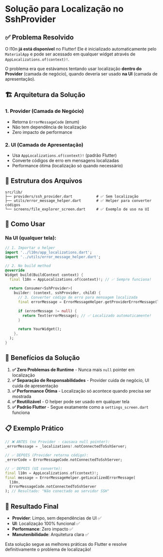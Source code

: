 # Solução para Localização no SshProvider

## ✅ Problema Resolvido

O l10n **já está disponível** no Flutter! Ele é inicializado automaticamente pelo `MaterialApp` e pode ser acessado em qualquer widget através de `AppLocalizations.of(context)!`.

O problema era que estávamos tentando usar localização **dentro do Provider** (camada de negócio), quando deveria ser usado **na UI** (camada de apresentação).

## 🏗️ Arquitetura da Solução

### 1. **Provider** (Camada de Negócio)
- Retorna `ErrorMessageCode` (enum) 
- Não tem dependência de localização
- Zero impacto de performance

### 2. **UI** (Camada de Apresentação)  
- Usa `AppLocalizations.of(context)!` (padrão Flutter)
- Converte códigos de erro em mensagens localizadas
- Performance ótima (localização só quando necessário)

## 📁 Estrutura dos Arquivos

```
src/lib/
├── providers/ssh_provider.dart           # ✅ Sem localização
├── utils/error_message_helper.dart       # ✅ Helper para converter códigos
└── screens/file_explorer_screen.dart     # ✅ Exemplo de uso na UI
```

## 🔧 Como Usar

### Na UI (qualquer tela):

```dart
// 1. Importar o helper
import '../l10n/app_localizations.dart';
import '../utils/error_message_helper.dart';

// 2. No build method
@override
Widget build(BuildContext context) {
  final l10n = AppLocalizations.of(context)!; // ✅ Sempre funciona!
  
  return Consumer<SshProvider>(
    builder: (context, sshProvider, child) {
      // 3. Converter código de erro para mensagem localizada
      final errorMessage = ErrorMessageHelper.getProviderErrorMessage(l10n, sshProvider);
      
      if (errorMessage != null) {
        return Text(errorMessage); // ✅ Localizado automaticamente!
      }
      
      return YourWidget();
    },
  );
}
```

## 🚀 Benefícios da Solução

1. **✅ Zero Problemas de Runtime** - Nunca mais `null` pointer em localização
2. **✅ Separação de Responsabilidades** - Provider cuida de negócio, UI cuida de apresentação  
3. **✅ Performance Ótima** - Localização só acontece quando precisa ser mostrada
4. **✅ Reutilizável** - O helper pode ser usado em qualquer tela
5. **✅ Padrão Flutter** - Segue exatamente como a `settings_screen.dart` funciona

## 📋 Exemplo Prático

```dart
// ❌ ANTES (no Provider - causava null pointer):
_errorMessage = _localizations!.notConnectedToSshServer; 

// ✅ DEPOIS (Provider retorna código):
_errorCode = ErrorMessageCode.notConnectedToSshServer;

// ✅ DEPOIS (UI converte):
final l10n = AppLocalizations.of(context)!;
final message = ErrorMessageHelper.getLocalizedErrorMessage(
  l10n, 
  ErrorMessageCode.notConnectedToSshServer
); // Resultado: "Não conectado ao servidor SSH"
```

## 🎯 Resultado Final

- **Provider**: Limpo, sem dependências de UI ✅
- **UI**: Localização 100% funcional ✅  
- **Performance**: Zero impacto ✅
- **Manutenibilidade**: Arquitetura clara ✅

Esta solução segue as melhores práticas do Flutter e resolve definitivamente o problema de localização!
